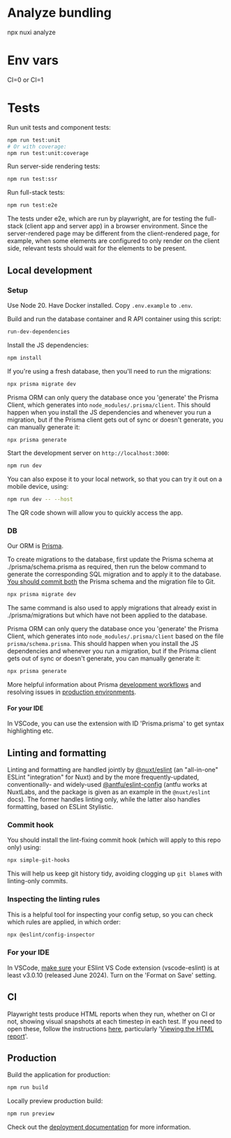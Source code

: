 # Analyze bundling

npx nuxi analyze

# Env vars

CI=0 or CI=1

# Tests

Run unit tests and component tests:
```bash
npm run test:unit
# Or with coverage:
npm run test:unit:coverage
```

Run server-side rendering tests:
```bash
npm run test:ssr
```

Run full-stack tests:
```bash
npm run test:e2e
```

The tests under e2e, which are run by playwright, are for testing the full-stack (client app and server app) in a browser environment. Since the server-rendered page may be different from the client-rendered page, for example, when some elements are configured to only render on the client side, relevant tests should wait for the elements to be present.

## Local development

### Setup

Use Node 20.
Have Docker installed.
Copy `.env.example` to `.env`.

Build and run the database container and R API container using this script:

```bash
run-dev-dependencies
```

Install the JS dependencies:

```bash
npm install
```

If you're using a fresh database, then you'll need to run the migrations:

```bash
npx prisma migrate dev
```

Prisma ORM can only query the database once you 'generate' the Prisma Client, which generates into `node_modules/.prisma/client`. This should happen when you install the JS dependencies and whenever you run a migration, but if the Prisma client gets out of sync or doesn't generate, you can manually generate it:

```bash
npx prisma generate
```

Start the development server on `http://localhost:3000`:

```bash
npm run dev
```

You can also expose it to your local network, so that you can try it out on a mobile device, using:

```bash
npm run dev -- --host
```

The QR code shown will allow you to quickly access the app.

### DB

Our ORM is [Prisma](https://www.prisma.io/).

To create migrations to the database, first update the Prisma schema at ./prisma/schema.prisma as required, then run the below command to generate the corresponding SQL migration and to apply it to the database. [You should commit both](https://www.prisma.io/docs/orm/prisma-migrate/workflows/team-development#source-control) the Prisma schema and the migration file to Git.

```bash
npx prisma migrate dev
```

The same command is also used to apply migrations that already exist in ./prisma/migrations but which have not been applied to the database.

Prisma ORM can only query the database once you 'generate' the Prisma Client, which generates into `node_modules/.prisma/client` based on the file `prisma/schema.prisma`. This should happen when you install the JS dependencies and whenever you run a migration, but if the Prisma client gets out of sync or doesn't generate, you can manually generate it:

```bash
npx prisma generate
```

More helpful information about Prisma [development workflows](https://www.prisma.io/docs/orm/prisma-migrate/workflows/development-and-production#customizing-migrations) and resolving issues in [production environments](https://www.prisma.io/docs/orm/prisma-migrate/workflows/patching-and-hotfixing#fixing-failed-migrations-with-migrate-diff-and-db-execute).

#### For your IDE

In VSCode, you can use the extension with ID 'Prisma.prisma' to get syntax highlighting etc.

## Linting and formatting

Linting and formatting are handled jointly by [@nuxt/eslint](https://eslint.nuxt.com/packages/module) (an "all-in-one" ESLint "integration" for Nuxt) and by the more frequently-updated, conventionally- and widely-used [@antfu/eslint-config](https://github.com/antfu/eslint-config) (antfu works at NuxtLabs, and the package is given as an example in the `@nuxt/eslint` docs). The former handles linting only, while the latter also handles formatting, based on ESLint Stylistic.

### Commit hook

You should install the lint-fixing commit hook (which will apply to this repo only) using:

```bash
npx simple-git-hooks
```

This will help us keep git history tidy, avoiding clogging up `git blame`s with linting-only commits.

### Inspecting the linting rules

This is a helpful tool for inspecting your config setup, so you can check which rules are applied, in which order:
```bash
npx @eslint/config-inspector
```

### For your IDE

In VSCode, [make sure](https://eslint.nuxt.com/packages/module#vs-code) your ESlint VS Code extension (vscode-eslint) is at least v3.0.10 (released June 2024). Turn on the 'Format on Save' setting.

## CI

Playwright tests produce HTML reports when they run, whether on CI or not, showing visual snapshots at each timestep in each test. If you need to open these, follow the instructions [here](https://playwright.dev/docs/ci-intro#html-report), particularly '[Viewing the HTML report](https://playwright.dev/docs/ci-intro#viewing-the-html-report)'.

## Production

Build the application for production:

```bash
npm run build
```

Locally preview production build:

```bash
npm run preview
```

Check out the [deployment documentation](https://nuxt.com/docs/getting-started/deployment) for more information.
